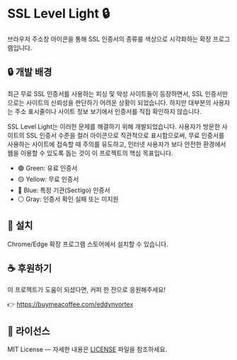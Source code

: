 # SSL Level Light 🔒

브라우저 주소창 아이콘을 통해 SSL 인증서의 종류를 색상으로 시각화하는 확장 프로그램입니다.

## 🔒 개발 배경
 
최근 무료 SSL 인증서를 사용하는 피싱 및 악성 사이트들이 등장하면서,
SSL 인증서만으로는 사이트의 신뢰성을 판단하기 어려운 상황이 되었습니다.
하지만 대부분의 사용자는 주소 표시줄이나 사이트 정보 보기에서 인증서를 직접 확인하지 않습니다.

SSL Level Light는 이러한 문제를 해결하기 위해 개발되었습니다.
사용자가 방문한 사이트의 SSL 인증서 수준을 컬러 아이콘으로 직관적으로 표시함으로써,
무료 인증서를 사용하는 사이트에 접속할 때 주의를 유도하고,
인터넷 사용자가 보다 안전한 환경에서 웹을 이용할 수 있도록 돕는 것이 이 프로젝트의 핵심 목표입니다.

- 🟢 Green: 유료 인증서
- 🟡 Yellow: 무료 인증서
- 🔵 Blue: 특정 기관(Sectigo) 인증서
- ⚪ Gray: 인증서 확인 실패 또는 미지원

## 🚀 설치

Chrome/Edge 확장 프로그램 스토어에서 설치할 수 있습니다.

## ☕ 후원하기

이 프로젝트가 도움이 되셨다면, 커피 한 잔으로 응원해주세요!

👉 https://buymeacoffee.com/eddynvortex

## 🧾 라이선스

MIT License — 자세한 내용은 [LICENSE](./LICENSE) 파일을 참조하세요.
